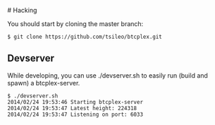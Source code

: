 # Hacking

You should start by cloning the master branch:

	$ git clone https://github.com/tsileo/btcplex.git

## Devserver

While developing, you can use ./devserver.sh to easily run (build and spawn) a btcplex-server.

	$ ./devserver.sh
	2014/02/24 19:53:46 Starting btcplex-server
	2014/02/24 19:53:47 Latest height: 224318
	2014/02/24 19:53:47 Listening on port: 6033
